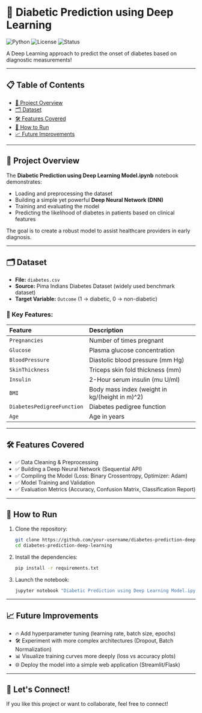 # 🍬 Diabetic Prediction using Deep Learning

![Python](https://img.shields.io/badge/Python-3.8+-blue.svg) ![License](https://img.shields.io/badge/License-MIT-green.svg) ![Status](https://img.shields.io/badge/Status-Active-brightgreen)

A Deep Learning approach to predict the onset of diabetes based on diagnostic measurements!

---

## 📋 Table of Contents
- [📖 Project Overview](#-project-overview)
- [🗂️ Dataset](#️-dataset)
- [🛠️ Features Covered](#️-features-covered)
- [🚀 How to Run](#-how-to-run)
- [📈 Future Improvements](#-future-improvements)

---

## 📖 Project Overview

The **Diabetic Prediction using Deep Learning Model.ipynb** notebook demonstrates:

- Loading and preprocessing the dataset
- Building a simple yet powerful **Deep Neural Network (DNN)**
- Training and evaluating the model
- Predicting the likelihood of diabetes in patients based on clinical features

The goal is to create a robust model to assist healthcare providers in early diagnosis.

---

## 🗂️ Dataset

- **File:** `diabetes.csv`
- **Source:** Pima Indians Diabetes Dataset (widely used benchmark dataset)
- **Target Variable:** `Outcome` (1 → diabetic, 0 → non-diabetic)

### 🧪 Key Features:
| Feature | Description |
| :--- | :--- |
| `Pregnancies` | Number of times pregnant |
| `Glucose` | Plasma glucose concentration |
| `BloodPressure` | Diastolic blood pressure (mm Hg) |
| `SkinThickness` | Triceps skin fold thickness (mm) |
| `Insulin` | 2-Hour serum insulin (mu U/ml) |
| `BMI` | Body mass index (weight in kg/(height in m)^2) |
| `DiabetesPedigreeFunction` | Diabetes pedigree function |
| `Age` | Age in years |

---

## 🛠️ Features Covered

- ✅ Data Cleaning & Preprocessing
- ✅ Building a Deep Neural Network (Sequential API)
- ✅ Compiling the Model (Loss: Binary Crossentropy, Optimizer: Adam)
- ✅ Model Training and Validation
- ✅ Evaluation Metrics (Accuracy, Confusion Matrix, Classification Report)

---

## 🚀 How to Run

1. Clone the repository:
   ```bash
   git clone https://github.com/your-username/diabetes-prediction-deep-learning.git
   cd diabetes-prediction-deep-learning
   ```

2. Install the dependencies:
   ```bash
   pip install -r requirements.txt
   ```

3. Launch the notebook:
   ```bash
   jupyter notebook "Diabetic Prediction using Deep Learning Model.ipynb"
   ```

---

## 📈 Future Improvements

- 🔥 Add hyperparameter tuning (learning rate, batch size, epochs)
- 🛠️ Experiment with more complex architectures (Dropout, Batch Normalization)
- 📊 Visualize training curves more deeply (loss vs accuracy plots)
- 🌐 Deploy the model into a simple web application (Streamlit/Flask)

---

## 🤝 Let's Connect!
If you like this project or want to collaborate, feel free to connect!
